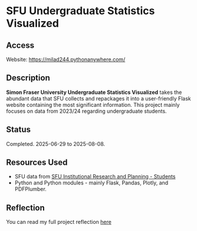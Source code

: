 # SFU Undergraduate Statistics Visualized

## Access
Website: https://milad244.pythonanywhere.com/

## Description
**Simon Fraser University Undergraduate Statistics Visualized** takes the abundant data that SFU collects and repackages it into a user-friendly Flask website containing the most significant information. This project mainly focuses on data from 2023/24 regarding undergraduate students.

## Status
Completed. 2025-06-29 to 2025-08-08.

## Resources Used
- SFU data from [SFU Institutional Research and Planning - Students](https://www.sfu.ca/irp/students.html)
- Python and Python modules - mainly Flask, Pandas, Plotly, and PDFPlumber.

## Reflection
You can read my full project reflection [here](reflection.md)
